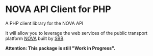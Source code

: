# NOVA API Client for PHP

A PHP client library for the NOVA API

It will allow you to leverage the web services of the public transport platform [NOVA](https://www.allianceswisspass.ch/de/die-branche/Netzweite-OeV-Anbindung-NOVA) built by [SBB](https://www.sbb.ch).

**Attention: This package is still "Work in Progress".**
